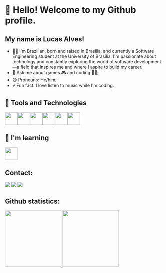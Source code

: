 # 👋 Hello! Welcome to my Github profile.
## My name is Lucas Alves!

- 👨‍🎓 I'm Brazilian, born and raised in Brasília, and currently a Software Engineering student at the University of Brasília. I'm passionate about technology and constantly exploring the world of software development—a field that inspires me and where I aspire to build my career.
- 💬 Ask me about games 🎮 and coding 👨‍💻;
- 😄 Pronouns: He/him;
- ⚡ Fun fact: I love listen to music while I'm coding.

## 🚀 Tools and Technologies 

<img loading="lazy" src="https://cdn.jsdelivr.net/gh/devicons/devicon@latest/icons/java/java-original.svg" width="40" height="40"/><img loading="lazy" src="https://cdn.jsdelivr.net/gh/devicons/devicon@latest/icons/python/python-original.svg" width="40" height="40"/><img loading="lazy" src="https://cdn.jsdelivr.net/gh/devicons/devicon@latest/icons/javascript/javascript-original.svg" width="40" height="40"/><img loading="lazy" src="https://cdn.jsdelivr.net/gh/devicons/devicon@latest/icons/c/c-plain.svg" width="40" height="40"/><img loading="lazy" src="https://cdn.jsdelivr.net/gh/devicons/devicon@latest/icons/html5/html5-original.svg" width="40" height="40"/><img loading="lazy" src="https://cdn.jsdelivr.net/gh/devicons/devicon@latest/icons/css3/css3-original.svg" width="40" height="40"/>

## 🌱 I'm learning 

<img loading="lazy" src="https://cdn.jsdelivr.net/gh/devicons/devicon@latest/icons/typescript/typescript-original.svg" width="40" height="40"/>

## Contact:

<div>
<a href="https://instagram.com/lucashdr_9" target="_blank"><img loading="lazy" src="https://img.shields.io/badge/-Instagram-%23E4405F?style=for-the-badge&logo=instagram&logoColor=white" target="_blank"></a>
<a href = "mailto:lucasalves2005@gmail.com"><img loading="lazy" src="https://img.shields.io/badge/Gmail-D14836?style=for-the-badge&logo=gmail&logoColor=white" target="_blank"></a>
<a href="https://www.linkedin.com/in/lucas-alves-72b620132" target="_blank"><img loading="lazy" src="https://img.shields.io/badge/-LinkedIn-%230077B5?style=for-the-badge&logo=linkedin&logoColor=white" target="_blank"></a>   
</div>

## Github statistics:

<div>
<a href="https://github.com/LucasAlves71">
<img loading="lazy" height="180em" src="https://github-readme-stats.vercel.app/api/top-langs/?username=seu-usuário-aqui&layout=compact&langs_count=7&theme=dracula"/>
<img loading="lazy" height="180em" src="https://github-readme-stats.vercel.app/api?username=seu-usuário-aqui&show_icons=true&theme=dracula&include_all_commits=true&count_private=true"/>
</div>
